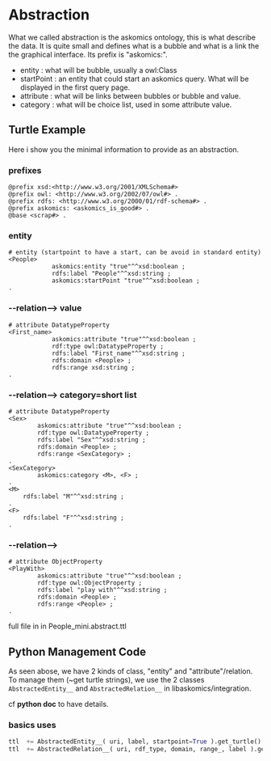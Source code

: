 # Abstraction

What we called abstraction is the askomics ontology, this is what describe the data.
It is quite small and defines what is a bubble and what is a link the the graphical interface.
Its prefix is "askomics:".
* entity : what will be bubble, usually a owl:Class
* startPoint : an entity that could start an askomics query. What will be displayed in the first query page.
* attribute : what will be links between bubbles or bubble and value.
* category : what will be choice list, used in some attribute value.

## Turtle Example
Here i show you the minimal information to provide as an abstraction.
### prefixes
```
@prefix xsd:<http://www.w3.org/2001/XMLSchema#>
@prefix owl: <http://www.w3.org/2002/07/owl#> .
@prefix rdfs: <http://www.w3.org/2000/01/rdf-schema#> .
@prefix askomics: <askomics_is_good#> .
@base <scrap#> .
```
### entity
```
# entity (startpoint to have a start, can be avoid in standard entity)
<People>
            askomics:entity "true"^^xsd:boolean ;
            rdfs:label "People"^^xsd:string ;
            askomics:startPoint "true"^^xsd:boolean ;
.
```
### <entity> --relation--> value
```
# attribute DatatypeProperty
<First_name>
            askomics:attribute "true"^^xsd:boolean ;
            rdf:type owl:DatatypeProperty ;
            rdfs:label "First_name"^^xsd:string ;
            rdfs:domain <People> ;
            rdfs:range xsd:string ;
.
```
### <entity> --relation--> category=short list
```
# attribute DatatypeProperty
<Sex>
        askomics:attribute "true"^^xsd:boolean ;
        rdf:type owl:DatatypeProperty ;
        rdfs:label "Sex"^^xsd:string ;
        rdfs:domain <People> ;
        rdfs:range <SexCategory> ;
.
<SexCategory>
        askomics:category <M>, <F> ;
.
<M>
    rdfs:label "M"^^xsd:string ;
.
<F>
    rdfs:label "F"^^xsd:string ;
.

```
### <entity> --relation--> <entity>
```
# attribute ObjectProperty
<PlayWith>
        askomics:attribute "true"^^xsd:boolean ;
        rdf:type owl:ObjectProperty ;
        rdfs:label "play with"^^xsd:string ;
        rdfs:domain <People> ;
        rdfs:range <People> ;
.
```

full file in in People_mini.abstract.ttl

## Python Management Code
As seen abose, we have 2 kinds of class, "entity" and "attribute"/relation.
To manage them (~get turtle strings), we use the 2 classes ```AbstractedEntity__``` and ```AbstractedRelation__``` in libaskomics/integration.

cf __python doc__ to have details.
### basics uses
```python
ttl  += AbstractedEntity__( uri, label, startpoint=True ).get_turtle()
ttl  += AbstractedRelation__( uri, rdf_type, domain, range_, label ).get_turtle()
```
